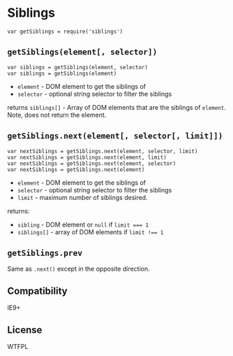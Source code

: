 # Siblings

    var getSiblings = require('siblings')

## `getSiblings(element[, selector])`

    var siblings = getSiblings(element, selector)
    var siblings = getSiblings(element)

* `element` - DOM element to get the siblings of
* `selector` - optional string selector to filter the siblings

returns `siblings[]` - Array of DOM elements that are the siblings of `element`.
  Note, does not return the element.

## `getSiblings.next(element[, selector[, limit]])`

    var nextSiblings = getSiblings.next(element, selector, limit)
    var nextSiblings = getSiblings.next(element, limit)
    var nextSiblings = getSiblings.next(element, selector)
    var nextSiblings = getSiblings.next(element)

* `element` - DOM element to get the siblings of
* `selector` - optional string selector to filter the siblings
* `limit` - maximum number of siblings desired.

returns:

* `sibling` - DOM element or `null` if `limit === 1`
* `siblings[]` - array of DOM elements if `limit !== 1`

## `getSiblings.prev`

Same as `.next()` except in the opposite direction.

## Compatibility

IE9+

## License

WTFPL